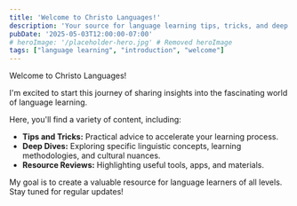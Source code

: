 ```yaml
---
title: 'Welcome to Christo Languages!'
description: 'Your source for language learning tips, tricks, and deep dives.'
pubDate: '2025-05-03T12:00:00-07:00'
# heroImage: '/placeholder-hero.jpg' # Removed heroImage
tags: ["language learning", "introduction", "welcome"]
---
```


Welcome to Christo Languages!

I'm excited to start this journey of sharing insights into the fascinating world of language learning.

Here, you'll find a variety of content, including:

*   **Tips and Tricks:** Practical advice to accelerate your learning process.
*   **Deep Dives:** Exploring specific linguistic concepts, learning methodologies, and cultural nuances.
*   **Resource Reviews:** Highlighting useful tools, apps, and materials.

My goal is to create a valuable resource for language learners of all levels. Stay tuned for regular updates! 